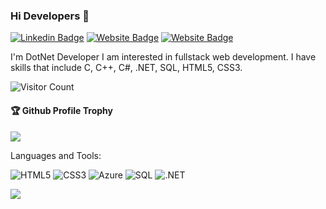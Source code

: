 ### Hi Developers 👋


[![Linkedin Badge](https://img.shields.io/badge/-Arjoo-blue?style=flat-square&logo=Linkedin&logoColor=white&link=https://www.linkedin.com/in/aakash--01629954/)](https://www.linkedin.com/in/aakash--01629954/)
[![Website Badge](https://img.shields.io/badge/WebSite-Aakash-green)](https://www.akash)
[![Website Badge](https://img.shields.io/badge/StackOverflow-Aakash-yellow)](https://stackoverflow.com/users/3687251/aakash-)

I'm
DotNet Developer
I am interested in fullstack web development. I have skills that include C, C++, C#, .NET, SQL, HTML5, CSS3.


![Visitor Count](https://profile-counter.glitch.me/Arjoo777/count.svg)

<div>
  <h4>🏆 Github Profile Trophy</h4>
  <a href="https://github.com/ryo-ma/github-profile-trophy">
    <img src="https://github-profile-trophy.vercel.app/?username=Arjoo777&column=7"/>
  </a>
</div>

Languages and Tools: 

<img alt="HTML5" src="https://img.shields.io/badge/html5-%23E34F26.svg?style=flat-square&logo=html5&logoColor=white"/> <img alt="CSS3" src="https://img.shields.io/badge/css3-%231572B6.svg?style=flat-square&logo=css3&logoColor=white"/> <img alt="Azure" src="https://img.shields.io/badge/azure-%230072C6.svg?style=flat-square&logo=azure-devops&logoColor=white"/> <img alt="SQL" src="https://img.shields.io/badge/sql-%2300f.svg?style=flat-square&logo=mysql&logoColor=white"/> <img alt=".NET" src ="https://img.shields.io/badge/.NET-%234ea94b.svg?style=flat-square&logo=.net&logoColor=white"/>

![](https://activity-graph.herokuapp.com/graph?username=Arjoo777&theme=react-dark&area=true)
<!--
**Arjoo777/Arjoo777** is a ✨ _special_ ✨ repository because its `README.md` (this file) appears on your GitHub profile.

Here are some ideas to get you started:

- 🔭 I’m currently working on ...
- 🌱 I’m currently learning ...
- 👯 I’m looking to collaborate on ...
- 🤔 I’m looking for help with ...
- 💬 Ask me about ...
- 📫 How to reach me: ...
- 😄 Pronouns: ...
- ⚡ Fun fact: .....

-->
